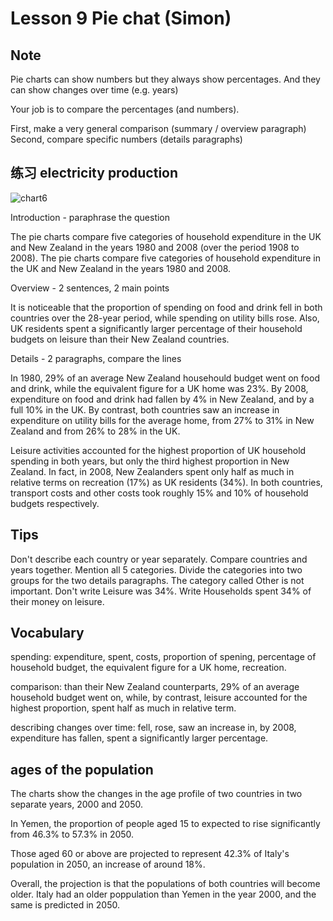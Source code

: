 # Lesson 9 Pie chat (Simon)

## Note

Pie charts can show numbers but they always show percentages. And they can show changes over time (e.g. years)

Your job is to compare the percentages (and numbers).

First, make a very general comparison
(summary / overview paragraph)
Second, compare specific numbers
(details paragraphs)

## 练习 electricity production

![chart6](https://github.com/Liuhongzhi2018/LearningforIELTS/blob/main/Figures/chart6.PNG)

Introduction - paraphrase the question

The pie charts compare five categories of household expenditure in the UK and New Zealand in the years 1980 and 2008 (over the period 1908 to 2008).
The pie charts compare five categories of household expenditure in the UK and New Zealand in the years 1980 and 2008.

Overview - 2 sentences, 2 main points

It is noticeable that the proportion of spending on food and drink fell in both countries over the 28-year period, while spending on utility bills rose. Also, UK residents spent a significantly larger percentage of their household budgets on leisure than their New Zealand countries.

Details - 2 paragraphs, compare the lines

In 1980, 29% of an average New Zealand househould budget went on food and drink, while the equivalent figure for a UK home was 23%. By 2008, expenditure on food and drink had fallen by 4% in New Zealand, and by a full 10% in the UK. By contrast, both countries saw an increase in expenditure on utility bills for the average home, from 27% to 31% in New Zealand and from 26% to 28% in the UK.

Leisure activities accounted for the highest proportion of UK household spending in both years, but only the third highest proportion in New Zealand. In fact, in 2008, New Zealanders spent only half as much in relative terms on recreation (17%) as UK residents (34%). In both countries, transport costs and other costs took roughly 15% and 10% of household budgets respectively.

## Tips 

Don't describe each country or year separately.
Compare countries and years together.
Mention all 5 categories.
Divide the categories into two groups for the two details paragraphs.
The category called Other is not important.
Don't write Leisure was 34%.
Write Households spent 34% of their money on leisure.

## Vocabulary

spending: expenditure, spent, costs, proportion of spening, percentage of household budget, the equivalent figure for a UK home, recreation.

comparison: than their New Zealand counterparts, 29% of an average household budget went on, while, by contrast, leisure accounted for the highest proportion, spent half as much in relative term.

describing changes over time: fell, rose, saw an increase in, by 2008, expenditure has fallen, spent a significantly larger percentage.


## ages of the population

The charts show the changes in the age profile of two countries in two separate years, 2000 and 2050.

In Yemen, the proportion of people aged 15 to expected to rise significantly from 46.3% to 57.3% in 2050.

Those aged 60 or above are projected to represent 42.3% of Italy's population in 2050, an increase of around 18%.

Overall, the projection is that the populations of both countries will become older. Italy had an older poppulation than Yemen in the year 2000, and the same is predicted in 2050.
